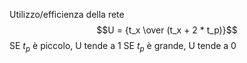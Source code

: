 Utilizzo/efficienza della rete 
$$U = {t_x \over (t_x + 2 * t_p)}$$
SE $t_p$ è piccolo, U tende a 1
SE $t_p$ è grande, U tende a 0